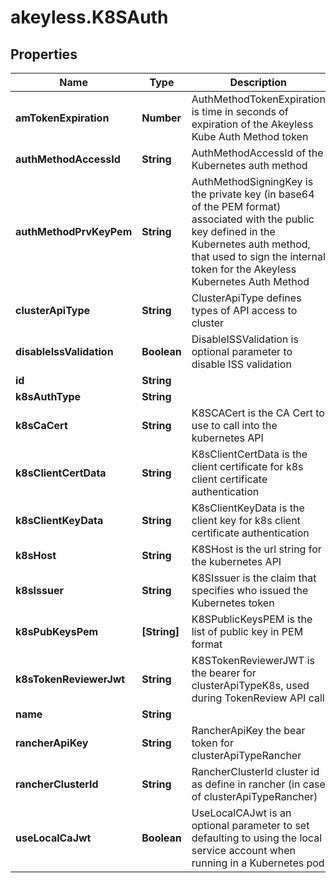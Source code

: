 # akeyless.K8SAuth

## Properties

Name | Type | Description | Notes
------------ | ------------- | ------------- | -------------
**amTokenExpiration** | **Number** | AuthMethodTokenExpiration is time in seconds of expiration of the Akeyless Kube Auth Method token | [optional] 
**authMethodAccessId** | **String** | AuthMethodAccessId of the Kubernetes auth method | [optional] 
**authMethodPrvKeyPem** | **String** | AuthMethodSigningKey is the private key (in base64 of the PEM format) associated with the public key defined in the Kubernetes auth method, that used to sign the internal token for the Akeyless Kubernetes Auth Method | [optional] 
**clusterApiType** | **String** | ClusterApiType defines types of API access to cluster | [optional] 
**disableIssValidation** | **Boolean** | DisableISSValidation is optional parameter to disable ISS validation | [optional] 
**id** | **String** |  | [optional] 
**k8sAuthType** | **String** |  | [optional] 
**k8sCaCert** | **String** | K8SCACert is the CA Cert to use to call into the kubernetes API | [optional] 
**k8sClientCertData** | **String** | K8sClientCertData is the client certificate for k8s client certificate authentication | [optional] 
**k8sClientKeyData** | **String** | K8sClientKeyData is the client key for k8s client certificate authentication | [optional] 
**k8sHost** | **String** | K8SHost is the url string for the kubernetes API | [optional] 
**k8sIssuer** | **String** | K8SIssuer is the claim that specifies who issued the Kubernetes token | [optional] 
**k8sPubKeysPem** | **[String]** | K8SPublicKeysPEM is the list of public key in PEM format | [optional] 
**k8sTokenReviewerJwt** | **String** | K8STokenReviewerJWT is the bearer for clusterApiTypeK8s, used during TokenReview API call | [optional] 
**name** | **String** |  | [optional] 
**rancherApiKey** | **String** | RancherApiKey the bear token for clusterApiTypeRancher | [optional] 
**rancherClusterId** | **String** | RancherClusterId cluster id as define in rancher (in case of clusterApiTypeRancher) | [optional] 
**useLocalCaJwt** | **Boolean** | UseLocalCAJwt is an optional parameter to set defaulting to using the local service account when running in a Kubernetes pod | [optional] 


